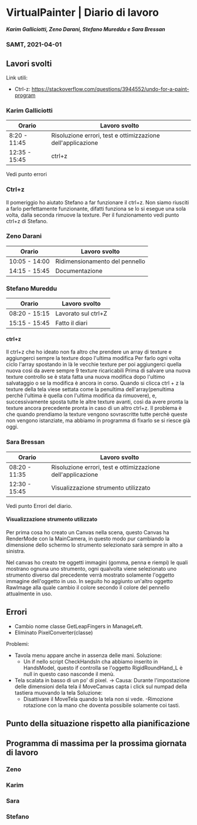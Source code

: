 # VirtualPainter | Diario di lavoro
##### Karim Galliciotti, Zeno Darani, Stefano Mureddu e Sara Bressan
### SAMT, 2021-04-01

## Lavori svolti

Link utili:
- Ctrl-z: https://stackoverflow.com/questions/3944552/undo-for-a-paint-program


### Karim Galliciotti


|Orario        |Lavoro svolto                 |
|--------------|------------------------------|
|8:20 - 11:45  | Risoluzione errori, test e ottimizzazione dell'applicazione|
|12:35 - 15:45 |ctrl+z|

Vedi punto errori

### Ctrl+z
Il pomeriggio ho aiutato Stefano a far funzionare il ctrl+z. Non siamo riusciti a farlo perfettamente funzionante, difatti funziona se lo si esegue una sola volta, dalla seconda rimuove la texture. Per il funzionamento vedi punto ctrl+z di Stefano.



### Zeno Darani


|Orario        |Lavoro svolto                 |
|--------------|------------------------------|
|10:05 - 14:00 | Ridimensionamento del pennello|
|14:15 - 15:45 | Documentazione|

### Stefano Mureddu


|Orario        |Lavoro svolto                 |
|--------------|------------------------------|
|08:20 - 15:15 |Lavorato sul ctrl+Z	|
|15:15 - 15:45 |Fatto il diari|


#### ctrl+z

Il ctrl+z che ho ideato non fa altro che prendere un array di texture e aggiungerci sempre la texture dopo l'ultima modifica
Per farlo ogni volta ciclo l'array spostando in là le vecchie texture per poi aggiungerci quella nuova così da avere sempre 9 texture ricaricabili
Prima di salvare una nuova texture controllo se è stata fatta una nuova modifica dopo l'ultimo salvataggio o se la modifica è ancora in corso.
Quando si clicca ctrl + z la texture della tela viese settata come la penultima dell'array(penultima perchè l'ultima è quella con l'ultima modifica da rimuovere), e, successivamente sposta tutte le altre texture avanti, così da avere pronta la texture ancora precedente pronta in caso di un altro ctrl+z.
Il problema è che quando prendiamo la texture vengono sovrascritte tutte perchè queste non vengono istanziate, ma abbiamo in programma di fixarlo se si riesce già oggi.


### Sara Bressan


|Orario        |Lavoro svolto                 |
|--------------|------------------------------|
|08:20 - 11:35 | Risoluzione errori, test e ottimizzazione dell'applicazione|
|12:30 - 15:45 | Visualizzazione strumento utilizzato |

Vedi punto Errori del diario.

#### Visualizzazione strumento utilizzato

Per prima cosa ho creato un Canvas nella scena, questo Canvas ha RenderMode con la MainCamera, in questo modo pur cambiando la dimensione
dello schermo lo strumento selezionato sarà sempre in alto a sinistra.

Nel canvas ho creato tre oggetti immagini (gomma, penna e riempi) le quali mostrano ognuna uno strumento, ogni qualvolta viene selezionato
uno strumento diverso dal precedente verrà mostrato solamente l'oggetto immagine dell'oggetto in uso.
In seguito ho aggiunto un'altro oggetto RawImage alla quale cambio il colore secondo il colore del pennello attualmente in uso.

## Errori

- Cambio nome classe GetLeapFingers in ManageLeft.
- Eliminato PixelConverter(classe)


Problemi:      
- Tavola menu appare anche in assenza delle mani.
	Soluzione:
	- Un if nello script CheckHandsIn cha abbiamo inserito in HandsModel, questo if controlla se l'oggetto RigidRoundHand_L è null in questo caso nasconde il menù.
- Tela scalata in basso di un po' di pixel. -> Causa: Durante l'impostazione delle dimensioni della tela il MoveCanvas capta i click sul numpad della tastiera muovando la tela
	Soluzione:
	- Disattivare il MoveTela quando la tela non si vede.
-Rimozione rotazione con la mano che doventa possibile solamente coi tasti.  

##  Punto della situazione rispetto alla pianificazione


## Programma di massima per la prossima giornata di lavoro
### Zeno


### Karim


### Sara

### Stefano
